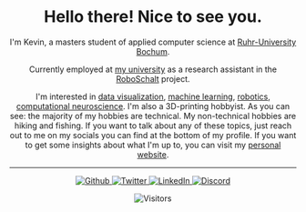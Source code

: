 <h1 align="center"> Hello there! Nice to see you. </h1>

<p align="center">
  I'm Kevin, a masters student of applied computer science at 
  <a rel="noopener noreferrer" target="_blank" href="https://www.ruhr-uni-bochum.de">
     Ruhr-University Bochum</a>.
</p>

<p align="center">
  Currently employed at 
  <a rel="noopener noreferrer" target="_blank" href="https://www.lps.ruhr-uni-bochum.de/">
    my university</a>
  as a research assistant in the <a rel="noopener noreferrer"target="_blank" href="https://www.lps.ruhr-uni-bochum.de/forschung/projekte/roboschalt"> RoboSchalt</a> project.
</p>

<p align="center">
  I'm interested in <a rel="noopener noreferrer" target="_blank" href="https://github.com/topics/data-visualization">data visualization</a>, <a rel="noopener noreferrer" target="_blank" href="https://github.com/topics/machine-learning">machine learning</a>, <a rel="noopener noreferrer" target="_blank" href="https://github.com/topics/robotics">robotics</a>, <a rel="noopener noreferrer" target="_blank" href="https://github.com/topics/computational-neuroscience">computational neuroscience</a>. I'm also a 3D-printing hobbyist. As you can see: the majority of my hobbies are technical. My non-technical hobbies are hiking and fishing. If you want to talk about any of these topics, just reach out to me on my socials you can find at the bottom of my profile. If you want to get some insights about what I'm up to, you can visit my <a rel="noopener noreferrer" target="_blank" href="https://kevin-eschbach.de">personal website</a>.
</p>

------------
<div id="socials">
<p align="center"> 
  <a href="https://github.com/kevin-eschbach" rel="noopener noreferrer" target="_blank">
    <img alt="Github" src="https://img.shields.io/badge/GitHub-%2312100E.svg?&style=for-the-badge&logo=Github&logoColor=white"/>
  </a>
  <a href="https://twitter.com/kevin_eshy" rel="noopener noreferrer" target="_blank">
    <img alt="Twitter" src="https://img.shields.io/badge/twitter-%231DA1F2.svg?&style=for-the-badge&logo=twitter&logoColor=white"/>
  </a>
  <a href="https://www.linkedin.com/in/kevin-eschbach/" rel="noopener noreferrer" target="_blank">
    <img alt="LinkedIn" src="https://img.shields.io/badge/linkedin-%230077B5.svg?&style=for-the-badge&logo=linkedin&logoColor=white"/>
  </a>
  <!-- TODO: add discord invite but first tidy discord server -->
  <a href="https://discord.gg/DyktZjtXsR" rel="noopener noreferrer" target="_blank">
    <img alt="Discord" src="https://img.shields.io/discord/691958051665739816?color=%237289DA&label=Discord&logo=Discord&logoColor=%23FFFFFF&style=for-the-badge"/>
  </a>
</p>
<p align="center">
  <img alt="Visitors" src="https://visitor-badge.glitch.me/badge?page_id=kevin-eschbach.kevin-eschbach"/>
</p>
</div>
